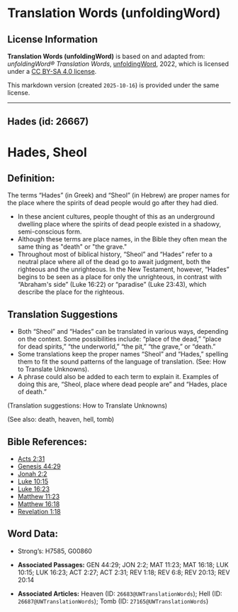 # Translation Words (unfoldingWord)

## License Information

**Translation Words (unfoldingWord)** is based on and adapted from: _unfoldingWord® Translation Words_, [unfoldingWord](https://unfoldingword.org/utw), 2022, which is licensed under a [CC BY-SA 4.0 license](https://creativecommons.org/licenses/by-sa/4.0/legalcode.en).

This markdown version (created `2025-10-16`) is provided under the same license.



--------------------------------

## Hades (id: 26667)

Hades, Sheol
============

Definition:
-----------

The terms “Hades” (in Greek) and “Sheol” (in Hebrew) are proper names for the place where the spirits of dead people would go after they had died.

* In these ancient cultures, people thought of this as an underground dwelling place where the spirits of dead people existed in a shadowy, semi\-conscious form.
* Although these terms are place names, in the Bible they often mean the same thing as "death" or "the grave."
* Throughout most of biblical history, “Sheol” and “Hades” refer to a neutral place where all of the dead go to await judgment, both the righteous and the unrighteous. In the New Testament, however, “Hades” begins to be seen as a place for only the unrighteous, in contrast with “Abraham's side” (Luke 16:22\) or “paradise” (Luke 23:43\), which describe the place for the righteous.

Translation Suggestions
-----------------------

* Both “Sheol” and “Hades” can be translated in various ways, depending on the context. Some possibilities include: “place of the dead,” “place for dead spirits,” “the underworld,” “the pit,” “the grave,” or “death.”
* Some translations keep the proper names “Sheol” and “Hades,” spelling them to fit the sound patterns of the language of translation. (See: How to Translate Unknowns).
* A phrase could also be added to each term to explain it. Examples of doing this are, “Sheol, place where dead people are” and “Hades, place of death.”

(Translation suggestions: How to Translate Unknowns)

(See also: death, heaven, hell, tomb)

Bible References:
-----------------

* [Acts 2:31](https://ref.ly/Acts2:31)
* [Genesis 44:29](https://ref.ly/Gen44:29)
* [Jonah 2:2](https://ref.ly/Jonah2:2)
* [Luke 10:15](https://ref.ly/Luke10:15)
* [Luke 16:23](https://ref.ly/Luke16:23)
* [Matthew 11:23](https://ref.ly/Matt11:23)
* [Matthew 16:18](https://ref.ly/Matt16:18)
* [Revelation 1:18](https://ref.ly/Rev1:18)

Word Data:
----------

* Strong’s: H7585, G00860

* **Associated Passages:** GEN 44:29; JON 2:2; MAT 11:23; MAT 16:18; LUK 10:15; LUK 16:23; ACT 2:27; ACT 2:31; REV 1:18; REV 6:8; REV 20:13; REV 20:14
* **Associated Articles:** Heaven (ID: `26683@UWTranslationWords`); Hell (ID: `26687@UWTranslationWords`); Tomb (ID: `27165@UWTranslationWords`)

